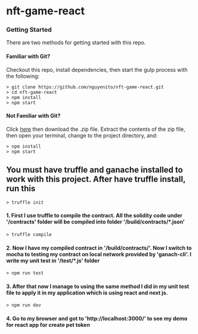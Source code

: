 # nft-game-react

### Getting Started

There are two methods for getting started with this repo.

#### Familiar with Git?
Checkout this repo, install dependencies, then start the gulp process with the following:

```
> git clone https://github.com/nguyenito/nft-game-react.git
> cd nft-game-react
> npm install
> npm start
```

#### Not Familiar with Git?
Click [here](https://github.com/nguyenito/nft-game-react/archive/refs/heads/master.zip) then download the .zip file.  Extract the contents of the zip file, then open your terminal, change to the project directory, and:

```
> npm install
> npm start
```
## You must have truffle and ganache installed to work with this project. After have truffle install, run this

```
> truffle init
```
#### 1. First I use truffle to compile the contract. All the solidity code under '/contracts' folder will be compiled into folder '/build/contracts/*.json'

```
> truffle compile
```

#### 2. Now I have my compiled contract in '/build/contracts/'. Now I switch to mocha to testing my contract on local network provided by 'ganach-cli'. I write my unit test in '/test/*.js' folder

```
> npm run test
```

#### 3. After that now I manage to using the same method I did in my unit test file to apply it in my application which is using react and next js.

```
> npm run dev
```

#### 4. Go to my browser and got to 'http://localhost:3000/' to see my demo for react app for create pet token

